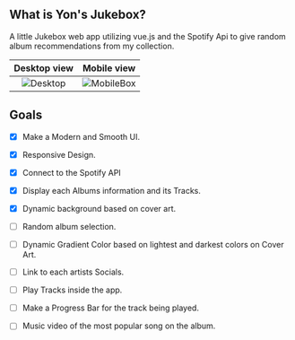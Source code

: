 ## What is Yon's Jukebox?
A little Jukebox web app utilizing vue.js and the Spotify Api to give random album recommendations from my collection. 

Desktop view             |  Mobile view
:-------------------------:|:-------------------------:
![Desktop](https://github.com/JoHena/Yon-s-JukeBox/assets/80927773/12bd842c-9706-4cd3-b390-e76d0a3ff56b) | ![MobileBox](https://github.com/JoHena/Yon-s-JukeBox/assets/80927773/5655eb94-6615-41c4-99de-0f81d396def4)



## Goals
  - [X] Make a Modern and Smooth UI.
  - [X] Responsive Design.
  - [x] Connect to the Spotify API
  - [x] Display each Albums information and its Tracks.
  - [X] Dynamic background based on cover art.
  - [ ] Random album selection.
  - [ ] Dynamic Gradient Color based on lightest and darkest colors on Cover Art.
  - [ ] Link to each artists Socials.
  - [ ] Play Tracks inside the app.
  - [ ] Make a Progress Bar for the track being played.
  - [ ] Music video of the most popular song on the album.
 

